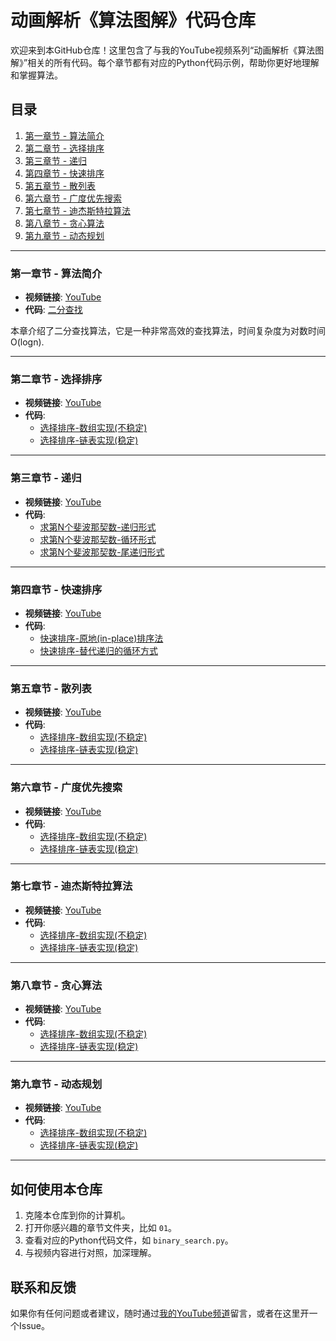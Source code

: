 # 动画解析《算法图解》代码仓库

欢迎来到本GitHub仓库！这里包含了与我的YouTube视频系列“动画解析《算法图解》”相关的所有代码。每个章节都有对应的Python代码示例，帮助你更好地理解和掌握算法。

## 目录

1. [第一章节 - 算法简介](#第一章节---二分查找)
2. [第二章节 - 选择排序](#第二章节---选择排序)
3. [第三章节 - 递归](#第三章节---递归)
4. [第四章节 - 快速排序](#第四章节---快速排序)
5. [第五章节 - 散列表](#第五章节---散列表)
6. [第六章节 - 广度优先搜索](#第六章节---广度优先搜索)
7. [第七章节 - 迪杰斯特拉算法](#第七章节---迪杰斯特拉算法)
8. [第八章节 - 贪心算法](#第八章节---贪心算法)
9. [第九章节 - 动态规划](#第九章节---动态规划)

---

### 第一章节 - 算法简介

- **视频链接**: [YouTube](https://www.youtube.com/watch?v=cSRP53XTAUg&t=35s)
- **代码**: [二分查找](01/binary_search.py)

本章介绍了二分查找算法，它是一种非常高效的查找算法，时间复杂度为对数时间O(logn).

---

### 第二章节 - 选择排序

- **视频链接**: [YouTube](https://www.youtube.com/watch?v=kADv-ueOre0)
- **代码**: 
    - [选择排序-数组实现(不稳定)](02/selection_sort_arr.py)
    - [选择排序-链表实现(稳定)](02/selection_sort_linked_list.py)
---

### 第三章节 - 递归

- **视频链接**: [YouTube](https://www.youtube.com/watch?v=kADv-ueOre0)
- **代码**: 
    - [求第N个斐波那契数-递归形式](03/fibonacci.py)
    - [求第N个斐波那契数-循环形式](03/fibonacci_loop.py)
    - [求第N个斐波那契数-尾递归形式](03/fibonacci_tail.py)
---

### 第四章节 - 快速排序

- **视频链接**: [YouTube](https://www.youtube.com/watch?v=kADv-ueOre0)
- **代码**: 
    - [快速排序-原地(in-place)排序法](04/quick_sort.py)
    - [快速排序-替代递归的循环方式](04/quick_sort_loop.py)
---

### 第五章节 - 散列表

- **视频链接**: [YouTube](https://www.youtube.com/watch?v=kADv-ueOre0)
- **代码**: 
    - [选择排序-数组实现(不稳定)](02/selection_sort_arr.py)
    - [选择排序-链表实现(稳定)](02/selection_sort_linked_list.py)
---

### 第六章节 - 广度优先搜索

- **视频链接**: [YouTube](https://www.youtube.com/watch?v=kADv-ueOre0)
- **代码**: 
    - [选择排序-数组实现(不稳定)](02/selection_sort_arr.py)
    - [选择排序-链表实现(稳定)](02/selection_sort_linked_list.py)
---


### 第七章节 - 迪杰斯特拉算法

- **视频链接**: [YouTube](https://www.youtube.com/watch?v=kADv-ueOre0)
- **代码**: 
    - [选择排序-数组实现(不稳定)](02/selection_sort_arr.py)
    - [选择排序-链表实现(稳定)](02/selection_sort_linked_list.py)
---

### 第八章节 - 贪心算法

- **视频链接**: [YouTube](https://www.youtube.com/watch?v=kADv-ueOre0)
- **代码**: 
    - [选择排序-数组实现(不稳定)](02/selection_sort_arr.py)
    - [选择排序-链表实现(稳定)](02/selection_sort_linked_list.py)
---


### 第九章节 - 动态规划

- **视频链接**: [YouTube](https://www.youtube.com/watch?v=kADv-ueOre0)
- **代码**: 
    - [选择排序-数组实现(不稳定)](02/selection_sort_arr.py)
    - [选择排序-链表实现(稳定)](02/selection_sort_linked_list.py)
---


## 如何使用本仓库

1. 克隆本仓库到你的计算机。
2. 打开你感兴趣的章节文件夹，比如 `01`。
3. 查看对应的Python代码文件，如 `binary_search.py`。
4. 与视频内容进行对照，加深理解。

## 联系和反馈

如果你有任何问题或者建议，随时通过[我的YouTube频道](https://www.youtube.com/channel/UCEQYL59kx9bYBnZm5pdIhEg)留言，或者在这里开一个Issue。


